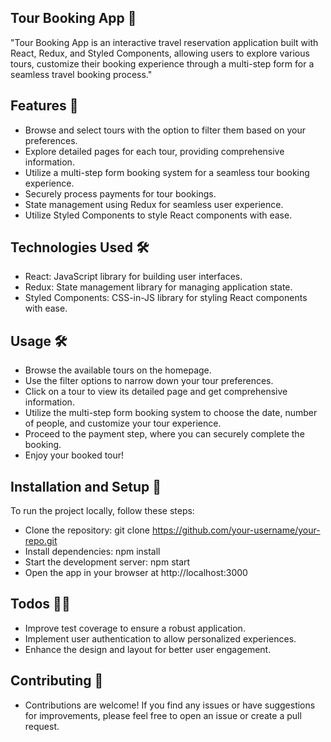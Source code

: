 ## Tour Booking App 🚀

"Tour Booking App is an interactive travel reservation application built with React, Redux, and Styled Components, allowing users to explore various tours, customize their booking experience through a multi-step form for a seamless travel booking process."

## Features 🚦

- Browse and select tours with the option to filter them based on your preferences.
- Explore detailed pages for each tour, providing comprehensive information.
- Utilize a multi-step form booking system for a seamless tour booking experience.
- Securely process payments for tour bookings.
- State management using Redux for seamless user experience.
- Utilize Styled Components to style React components with ease.


## Technologies Used 🛠

- React: JavaScript library for building user interfaces.
- Redux: State management library for managing application state.
- Styled Components: CSS-in-JS library for styling React components with ease.


## Usage 🛠

- Browse the available tours on the homepage.
- Use the filter options to narrow down your tour preferences.
- Click on a tour to view its detailed page and get comprehensive information.
- Utilize the multi-step form booking system to choose the date, number of people, and customize your tour experience.
- Proceed to the payment step, where you can securely complete the booking.
- Enjoy your booked tour!


##  Installation and Setup 🏁
To run the project locally, follow these steps:

- Clone the repository: git clone https://github.com/your-username/your-repo.git
- Install dependencies: npm install
- Start the development server: npm start
- Open the app in your browser at http://localhost:3000



## Todos 👩‍💻

- Improve test coverage to ensure a robust application.
- Implement user authentication to allow personalized experiences.
- Enhance the design and layout for better user engagement.


## Contributing 🤝

 - Contributions are welcome! If you find any issues or have suggestions for improvements, please feel free to open an issue or create a pull request.
